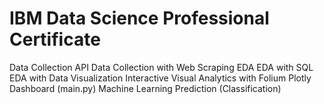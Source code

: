 # IBM Data Science Professional Certificate

Data Collection API
Data Collection with Web Scraping
EDA
EDA with SQL
EDA with Data Visualization 
Interactive Visual Analytics with Folium
Plotly Dashboard (main.py)
Machine Learning Prediction (Classification)


